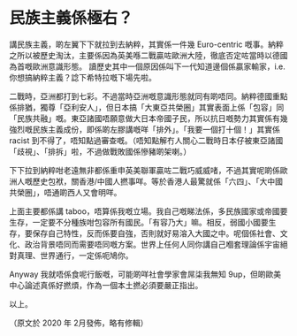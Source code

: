 # 民族主義係極右？

講民族主義，啲左翼下下就拉到去納粹，其實係一件幾 Euro-centric 嘅事。納粹之所以被歷史淘汰，主要係因為英美喺二戰贏咗歐洲大陸，徹底否定咗當時以德國為首嘅歐洲意識形態。 讀歷史其中一個原因係叫下一代知道邊個係贏家輸家，i.e. 你想搞納粹主義？諗下希特拉嘅下場先啦。

二戰時，亞洲都打到七彩。不過當時亞洲嘅意識形態就同有啲唔同。納粹德國重點係排猶，獨尊「亞利安人」，但日本搞「大東亞共榮圈」其實表面上係「包容」同「民族共融」嘅。東亞諸國唔願意做大日本帝國子民，所以抗日嘅勢力其實係有幾強烈嘅民族主義成份，即係啲左膠講嘅咩「排外」。「我要一個打十個！」其實係 racist 到不得了，唔知點過審查嘅。（唔知點解冇人關心二戰時日本仔被東亞諸國「歧視」、「排拆」啦，不過做戰敗國係慘豬啲架喇。）

下下拉到納粹咁老遠無非都係重申英美聯軍贏咗二戰巧威威啫，不過其實呢啲係歐洲人嘅歷史包袱，關香港/中國人撚事咩。等於香港人最驚就係「六四」、「大中國共榮圈」，唔通啲西人又會明咩。

上面主要都係講 taboo，唔算係我嘅立場。我自己嘅睇法係，多民族國家或帝國要生存，一定要不分種族咁包容所有國民。「有容乃大」嘛。相反，弱國小國要生存，要保存自己特性，反而係要自強，否則就好易溶入大國之中。呢個係社會、文化、政治背景唔同而需要唔同嘅方案。世界上任何人同你講自己嗰套理論係宇宙絕對真理、世界通行，一定係呃鳩你。

Anyway 我就唔係食呢行飯嘅，可能啲咩社會學家會屌柒我無知 9up，但啲歐美中心論述真係好撚煩，作為一個本土撚必須要嚴正指出。

以上。

（原文於 2020 年 2月發佈，略有修輯）

